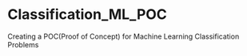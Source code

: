 # Classification_ML_POC
Creating a POC(Proof of Concept) for Machine Learning Classification Problems
